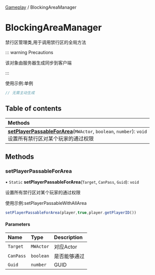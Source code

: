 [Gameplay](../modules/Gameplay.Gameplay.md) / BlockingAreaManager

# BlockingAreaManager <Badge type="tip" text="Class" /> <Score text="BlockingAreaManager" />

禁行区管理类,用于调用禁行区的全局方法

::: warning Precautions

该对象由服务器生成同步到客户端

:::

使用示例:单例
```ts
// 无需主动生成
```

## Table of contents

| Methods |
| :-----|
| **[setPlayerPassableForArea](Gameplay.BlockingAreaManager.md#setplayerpassableforarea)**(`MWActor`, `boolean`, `number`): `void` <br> 设置所有禁行区对某个玩家的通过权限|

## Methods

### setPlayerPassableForArea <Score text="setPlayerPassableForArea" /> 

• `Static` **setPlayerPassableForArea**(`Target`, `CanPass`, `Guid`): `void` <Badge type="tip" text="other" />

设置所有禁行区对某个玩家的通过权限


使用示例:setPlayerPassableWithAllArea
```ts
setPlayerPassableForArea(player,true,player.getPlayerID())
```

#### Parameters

| Name | Type | Description |
| :------ | :------ | :------ |
| `Target` | `MWActor` | 对应Actor |
| `CanPass` | `boolean` | 是否能够通过 |
| `Guid` | `number` | GUID |

